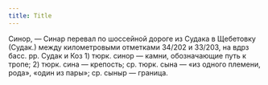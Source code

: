 ```yaml
---
title: Title
---
```


Синор, — Синар перевал по шоссейной дороге из Судака в Щебетовку (Судак.) между
километровыми отметками 34/202 и 33/203, на вдрз басс. рр. Судак и Коз 1) тюрк.
синор — камни, обозначающие путь к тропе; 2) тюрк. сина — крепость; ср. тюрк.
сына — «из одного племени, рода», «один из пары»; ср. сыныр — граница.
